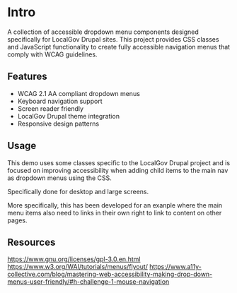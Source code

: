 # Intro

A collection of accessible dropdown menu components designed specifically for LocalGov Drupal sites. This project provides CSS classes and JavaScript functionality to create fully accessible navigation menus that comply with WCAG guidelines.

## Features

- WCAG 2.1 AA compliant dropdown menus
- Keyboard navigation support
- Screen reader friendly
- LocalGov Drupal theme integration
- Responsive design patterns

## Usage

This demo uses some classes specific to the LocalGov Drupal project and is focused on improving accessibility when adding child items to the main nav as dropdown menus using the CSS.

Specifically done for desktop and large screens.

More specifically, this has been developed for an exanple where the main menu items also need to links in their own right to link to content on other pages.

## Resources

https://www.gnu.org/licenses/gpl-3.0.en.html
https://www.w3.org/WAI/tutorials/menus/flyout/
https://www.a11y-collective.com/blog/mastering-web-accessibility-making-drop-down-menus-user-friendly/#h-challenge-1-mouse-navigation